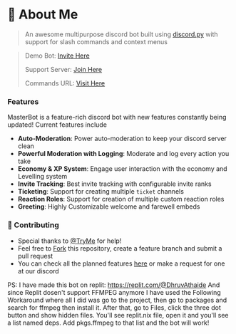 # 🤖 About Me


> An awesome multipurpose discord bot built using [discord.py](https://discordpy.readthedocs.io/en/stable/intro.html) with support for slash commands and context menus

> Demo Bot: [Invite Here](https://discord.com/api/oauth2/authorize?client_id=999521375863713892&permissions=8&scope=bot)
>
> Support Server: [Join Here](https://discord.gg/JajprzG94F)
>
> Commands URL: [Visit Here](https://github.com/DhruvAthaide/DiscordBot/wiki/📜-Full-Command-Reference)


### Features

MasterBot is a feature-rich discord bot with new features constantly being updated! Current features include

* **Auto-Moderation**: Power auto-moderation to keep your discord server clean
* **Powerful Moderation with Logging**: Moderate and log every action you take
* **Economy & XP System**: Engage user interaction with the economy and Levelling system
* **Invite Tracking**: Best invite tracking with configurable invite ranks
* **Ticketing**: Support for creating multiple `ticket` channels
* **Reaction Roles**: Support for creation of multiple custom reaction roles
* **Greeting**: Highly Customizable welcome and farewell embeds


### 🤝 Contributing

* Special thanks to [@TryMe](https://github.com/itstryme) for help!
* Feel free to [Fork](https://github.com/ShadowMST/MasterBot/fork) this repository, create a feature branch and submit a pull request
* You can check all the planned features [here](https://github.com/ShadowMST/MasterBot/projects?type=new) or make a request for one at our discord


PS: I have made this bot on replit: https://replit.com/@DhruvAthaide
And since Replit dosen't support FFMPEG anymore I have used the Following Workaround where all I did was go to the project, then go to packages and search for ffmpeg then install it. After that, go to Files, click the three dot button and show hidden files. You'll see replit.nix file, open it and you'll see a list named deps. Add pkgs.ffmpeg to that list and the bot will work!
